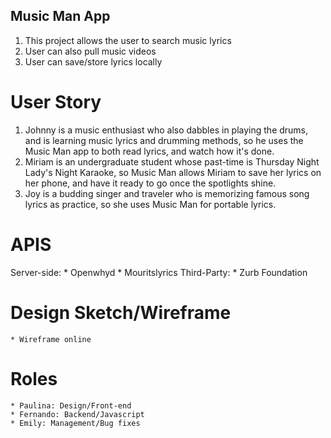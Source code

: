 ## Music Man App
1. This project allows the user to search music lyrics
2. User can also pull music videos
3. User can save/store lyrics locally

# User Story
1. Johnny is a music enthusiast who also dabbles in playing the drums, and is learning music lyrics and drumming methods, so he uses the Music Man app to both read lyrics, and watch how it's done.
2. Miriam is an undergraduate student whose past-time is Thursday Night Lady's Night Karaoke, so Music Man allows Miriam to save her lyrics on her phone, and have it ready to go once the spotlights shine.
3. Joy is a budding singer and traveler who is memorizing famous song lyrics as practice, so she uses Music Man for portable lyrics.

# APIS
Server-side:
    * Openwhyd
    * Mouritslyrics
Third-Party:
    * Zurb Foundation
# Design Sketch/Wireframe
    * Wireframe online
# Roles
    * Paulina: Design/Front-end
    * Fernando: Backend/Javascript
    * Emily: Management/Bug fixes





